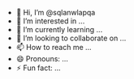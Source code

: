 - 👋 Hi, I’m @sqlanwlapqa
- 👀 I’m interested in ...
- 🌱 I’m currently learning ...
- 💞️ I’m looking to collaborate on ...
- 📫 How to reach me ...
- 😄 Pronouns: ...
- ⚡ Fun fact: ...

<!---
sqlanwlapqa/sqlanwlapqa is a ✨ special ✨ repository because its `README.md` (this file) appears on your GitHub profile.
You can click the Preview link to take a look at your changes.
--->
